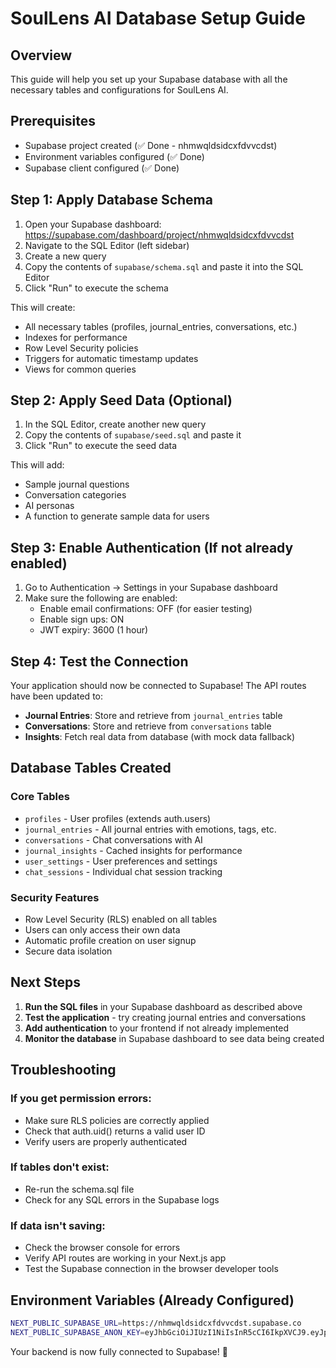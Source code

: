 # SoulLens AI Database Setup Guide

## Overview
This guide will help you set up your Supabase database with all the necessary tables and configurations for SoulLens AI.

## Prerequisites
- Supabase project created (✅ Done - nhmwqldsidcxfdvvcdst)
- Environment variables configured (✅ Done)
- Supabase client configured (✅ Done)

## Step 1: Apply Database Schema

1. Open your Supabase dashboard: https://supabase.com/dashboard/project/nhmwqldsidcxfdvvcdst
2. Navigate to the SQL Editor (left sidebar)
3. Create a new query
4. Copy the contents of `supabase/schema.sql` and paste it into the SQL Editor
5. Click "Run" to execute the schema

This will create:
- All necessary tables (profiles, journal_entries, conversations, etc.)
- Indexes for performance
- Row Level Security policies
- Triggers for automatic timestamp updates
- Views for common queries

## Step 2: Apply Seed Data (Optional)

1. In the SQL Editor, create another new query
2. Copy the contents of `supabase/seed.sql` and paste it
3. Click "Run" to execute the seed data

This will add:
- Sample journal questions
- Conversation categories
- AI personas
- A function to generate sample data for users

## Step 3: Enable Authentication (If not already enabled)

1. Go to Authentication → Settings in your Supabase dashboard
2. Make sure the following are enabled:
   - Enable email confirmations: OFF (for easier testing)
   - Enable sign ups: ON
   - JWT expiry: 3600 (1 hour)

## Step 4: Test the Connection

Your application should now be connected to Supabase! The API routes have been updated to:

- **Journal Entries**: Store and retrieve from `journal_entries` table
- **Conversations**: Store and retrieve from `conversations` table  
- **Insights**: Fetch real data from database (with mock data fallback)

## Database Tables Created

### Core Tables
- `profiles` - User profiles (extends auth.users)
- `journal_entries` - All journal entries with emotions, tags, etc.
- `conversations` - Chat conversations with AI
- `journal_insights` - Cached insights for performance
- `user_settings` - User preferences and settings
- `chat_sessions` - Individual chat session tracking

### Security Features
- Row Level Security (RLS) enabled on all tables
- Users can only access their own data
- Automatic profile creation on user signup
- Secure data isolation

## Next Steps

1. **Run the SQL files** in your Supabase dashboard as described above
2. **Test the application** - try creating journal entries and conversations
3. **Add authentication** to your frontend if not already implemented
4. **Monitor the database** in Supabase dashboard to see data being created

## Troubleshooting

### If you get permission errors:
- Make sure RLS policies are correctly applied
- Check that auth.uid() returns a valid user ID
- Verify users are properly authenticated

### If tables don't exist:
- Re-run the schema.sql file
- Check for any SQL errors in the Supabase logs

### If data isn't saving:
- Check the browser console for errors
- Verify API routes are working in your Next.js app
- Test the Supabase connection in the browser developer tools

## Environment Variables (Already Configured)

```bash
NEXT_PUBLIC_SUPABASE_URL=https://nhmwqldsidcxfdvvcdst.supabase.co
NEXT_PUBLIC_SUPABASE_ANON_KEY=eyJhbGciOiJIUzI1NiIsInR5cCI6IkpXVCJ9.eyJpc3MiOiJzdXBhYmFzZSIsInJlZiI6Im5obXdxbGRzaWRjeGZkdnZjZHN0Iiwicm9sZSI6ImFub24iLCJpYXQiOjE3NDkwMzIzNjAsImV4cCI6MjA2NDYwODM2MH0.O2ccJUNXZVxUWVHG0PcwmQ2NFfQO0gjY019qeghmV3M
```

Your backend is now fully connected to Supabase! 🎉